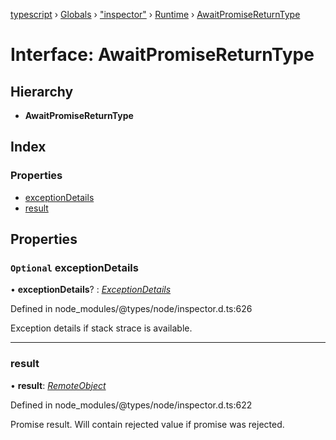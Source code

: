[typescript](../README.md) › [Globals](../globals.md) › ["inspector"](../modules/_inspector_.md) › [Runtime](../modules/_inspector_.runtime.md) › [AwaitPromiseReturnType](_inspector_.runtime.awaitpromisereturntype.md)

# Interface: AwaitPromiseReturnType

## Hierarchy

* **AwaitPromiseReturnType**

## Index

### Properties

* [exceptionDetails](_inspector_.runtime.awaitpromisereturntype.md#optional-exceptiondetails)
* [result](_inspector_.runtime.awaitpromisereturntype.md#result)

## Properties

### `Optional` exceptionDetails

• **exceptionDetails**? : *[ExceptionDetails](_inspector_.runtime.exceptiondetails.md)*

Defined in node_modules/@types/node/inspector.d.ts:626

Exception details if stack strace is available.

___

###  result

• **result**: *[RemoteObject](_inspector_.runtime.remoteobject.md)*

Defined in node_modules/@types/node/inspector.d.ts:622

Promise result. Will contain rejected value if promise was rejected.
